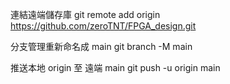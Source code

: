 連結遠端儲存庫
git remote add origin https://github.com/zeroTNT/FPGA_design.git

分支管理重新命名成 main
git branch -M main

推送本地 origin 至 遠端 main
git push -u origin main